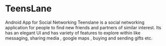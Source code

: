 # TeensLane
Android App for Social Networking
Teenslane is a social networking application for people to find new friends and partners of similar interest. 
Its has an elegant UI and has variety of features to explore within like messaging, sharing media , google maps , buying and 
sending gifts etc. 

